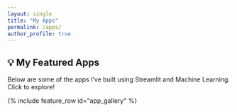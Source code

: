 ```yaml
---
layout: single
title: "My Apps"
permalink: /apps/
author_profile: true
---
```


## 💡 My Featured Apps

Below are some of the apps I’ve built using Streamlit and Machine Learning. Click to explore!

{% include feature_row id="app_gallery" %}
